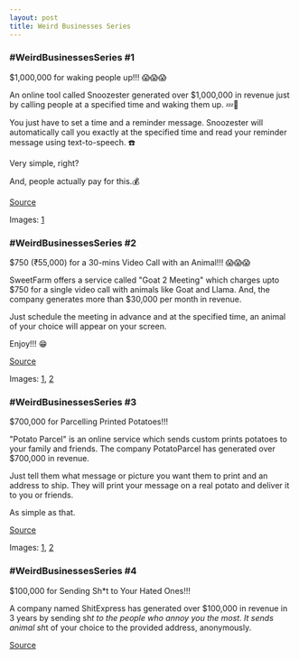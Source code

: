 ```yaml
---
layout: post
title: Weird Businesses Series
---
```


### #WeirdBusinessesSeries #1

$1,000,000 for waking people up!!! 😱😱😱

An online tool called Snoozester generated over $1,000,000 in revenue just by calling people at a specified time and waking them up. 💤🛌

You just have to set a time and a reminder message. Snoozester will automatically call you exactly at the specified time and read your reminder message using text-to-speech. ☎️

Very simple, right?

And, people actually pay for this.💰

[Source](https://snoozester.com/)

Images: [1](https://media-exp1.licdn.com/dms/image/C4E22AQEh-nhNRYX-cQ/feedshare-shrink_1280-alternative/0/1610699322081?e=1613606400&v=beta&t=NIHHhEmYU0AJjp7UO0bk0QWJ7zdqZtbuQWAGbI9_aSM)


### #WeirdBusinessesSeries #2

$750 (₹55,000) for a 30-mins Video Call with an Animal!!! 😱😱😱

SweetFarm offers a service called "Goat 2 Meeting" which charges upto $750 for a single video call with animals like Goat and Llama. And, the company generates more than $30,000 per month in revenue.

Just schedule the meeting in advance and at the specified time, an animal of your choice will appear on your screen.

Enjoy!!! 😁

[Source](https://www.sweetfarm.org/goat-2-meeting)

Images: [1](https://mk0ebizfactsq69ri8v3.kinstacdn.com/wp-content/uploads/2020/04/goat-2-meeting.jpg), [2](https://images.squarespace-cdn.com/content/v1/5a67c4c2010027c6d5ca18de/1588272979302-U9NXCW8UJAPRV8UWJZ13/ke17ZwdGBToddI8pDm48kNbzCMNGO6nVi4XlIFYFqxQUqsxRUqqbr1mOJYKfIPR7LoDQ9mXPOjoJoqy81S2I8N_N4V1vUb5AoIIIbLZhVYy7Mythp_T-mtop-vrsUOmeInPi9iDjx9w8K4ZfjXt2dm29tEZMcUwx1Vh0wPLLkbj4YMUdJsYxSkLXEfuxMLpjCjLISwBs8eEdxAxTptZAUg/SweetFarm_Goat2Meeting_Image+%281%29+%281%29.png?format=750w)


### #WeirdBusinessesSeries #3

$700,000 for Parcelling Printed Potatoes!!!

"Potato Parcel" is an online service which sends custom prints potatoes to your family and friends. The company PotatoParcel has generated over $700,000 in revenue.

Just tell them what message or picture you want them to print and an address to ship. They will print your message on a real potato and deliver it to you or friends.

As simple as that.

[Source](https://potatoparcel.com/)

Images: [1](https://cdn.shopify.com/s/files/1/1017/2183/products/potato-parcel-riad-bekhit-7797191704661_540x.jpg), [2](https://i.imgur.com/nqf7UV8.jpeg)

### #WeirdBusinessesSeries #4

$100,000 for Sending Sh*t to Your Hated Ones!!!

A company named ShitExpress has generated over $100,000 in revenue in 3 years by sending sh*t to the people who annoy you the most. It sends animal sh*t of your choice to the provided address, anonymously.



[Source](https://www.shitexpress.com/)